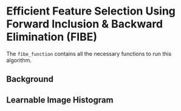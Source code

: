 # Efficient Feature Selection Using Forward Inclusion & Backward Elimination (FIBE)
The ``fibe_function`` contains all the necessary functions to run this algorithm.

## Background


## Learnable Image Histogram
